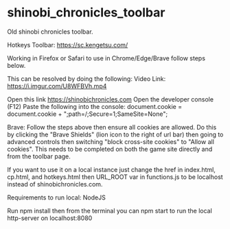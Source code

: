 # shinobi_chronicles_toolbar
Old shinobi chronicles toolbar.

Hotkeys Toolbar: https://sc.kengetsu.com/

Working in Firefox or Safari to use in Chrome/Edge/Brave follow steps below.

This can be resolved by doing the following:
Video Link: https://i.imgur.com/U8WFBVh.mp4

Open this link https://shinobichronicles.com
Open the developer console (F12)
Paste the following into the console: document.cookie = document.cookie + ";path=/;Secure=1;SameSite=None";

Brave: Follow the steps above then ensure all cookies are allowed. Do this by clicking the "Brave Shields" (lion icon to the right of url bar) then going to advanced controls then switching "block cross-site cookies" to "Allow all cookies". This needs to be completed on both the game site directly and from the toolbar page.

If you want to use it on a local instance just change the href in index.html, cp.html, and hotkeys.html then URL_ROOT var in functions.js to be localhost instead of shinobichronicles.com.

Requirements to run local:
NodeJS

Run npm install then from the terminal you can npm start to run the local http-server on localhost:8080
